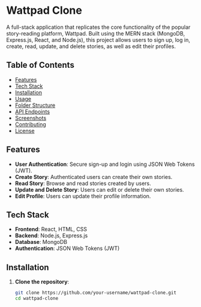 # Wattpad Clone

A full-stack application that replicates the core functionality of the popular story-reading platform, Wattpad. Built using the MERN stack (MongoDB, Express.js, React, and Node.js), this project allows users to sign up, log in, create, read, update, and delete stories, as well as edit their profiles.

## Table of Contents

- [Features](#features)
- [Tech Stack](#tech-stack)
- [Installation](#installation)
- [Usage](#usage)
- [Folder Structure](#folder-structure)
- [API Endpoints](#api-endpoints)
- [Screenshots](#screenshots)
- [Contributing](#contributing)
- [License](#license)

## Features

- **User Authentication**: Secure sign-up and login using JSON Web Tokens (JWT).
- **Create Story**: Authenticated users can create their own stories.
- **Read Story**: Browse and read stories created by users.
- **Update and Delete Story**: Users can edit or delete their own stories.
- **Edit Profile**: Users can update their profile information.

## Tech Stack

- **Frontend**: React, HTML, CSS
- **Backend**: Node.js, Express.js
- **Database**: MongoDB
- **Authentication**: JSON Web Tokens (JWT)

## Installation

1. **Clone the repository**:
   ```bash
   git clone https://github.com/your-username/wattpad-clone.git
   cd wattpad-clone
